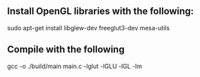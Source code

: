 ## Install OpenGL libraries with the following:
sudo apt-get install libglew-dev freeglut3-dev mesa-utils

## Compile with the following
gcc -o ./build/main main.c -lglut -lGLU -lGL -lm

